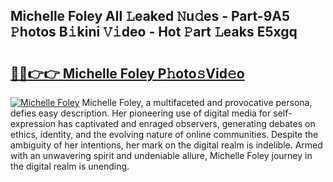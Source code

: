## Michelle Foley All 𝙻eaked 𝙽u𝚍es - Part-9A5 𝙿hotos B𝚒kini 𝚅𝚒deo - Hot 𝙿art 𝙻eaks E5xgq

# <h2><a href="http://ld174vb.urlbe.top/?page=Michelle+Foley">🔗🔗👉👉 Michelle Foley P𝚑oto𝚜Vid𝚎o</a></h2>

[![Michelle Foley](https://i.imgur.com/eBuTRDB.gif)](http://ld174vb.urlbe.top/?page=Michelle+Foley)
Michelle Foley, a multifaceted and provocative persona, defies easy description. Her pioneering use of digital media for self-expression has captivated and enraged observers, generating debates on ethics, identity, and the evolving nature of online communities. Despite the ambiguity of her intentions, her mark on the digital realm is indelible. Armed with an unwavering spirit and undeniable allure, Michelle Foley journey in the digital realm is unending.
